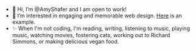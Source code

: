 - 👋 Hi, I’m @AmyShafer and I am open to work!
- 👀 I’m interested in engaging and memorable web design. <a href=https://amyshafer.github.io/Amy-U-Shafer-Portfolio target="_blank_">Here</a> is an example.
- ✨ When I'm not coding, I'm reading, writing, listening to music, playing music, watching movies, fostering cats, working out to Richard Simmons, or making delicious vegan food.

<!---
AmyShafer/AmyShafer is a ✨ special ✨ repository because its `README.md` (this file) appears on your GitHub profile.
You can click the Preview link to take a look at your changes.
--->
